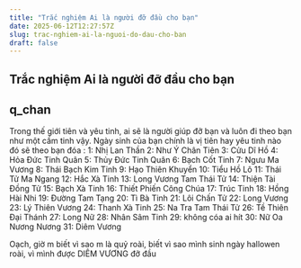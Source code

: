 ```yaml
---
title: "Trắc nghiệm Ai là người đỡ đầu cho bạn"
date: 2025-06-12T12:27:57Z
slug: trac-nghiem-ai-la-nguoi-do-dau-cho-ban
draft: false
---
```


## Trắc nghiệm Ai là người đỡ đầu cho bạn

## q_chan

Trong thế giới tiên và yêu tinh, ai sẽ là người giúp đỡ bạn và luôn đi theo bạn như một cầm tinh vậy. Ngày sinh của bạn chính là vị tiên hay yêu tinh nào đó sẽ theo bạn đóa :
1: Nhị Lan Thần
2: Như Ý Chân Tiên
3: Cửu Dĩ Hồ
4: Hỏa Đức Tinh Quân
5: Thủy Đức Tinh Quân
6: Bạch Cốt Tinh
7: Ngưu Ma Vương
8: Thái Bạch Kim Tinh
9: Hạo Thiên Khuyển
10: Tiểu Hồ Lô
11: Thái Tử Ma Ngang
12: Hắc Xà Tinh
13: Long Vương Tam Thái Tử
14: Thiện Tài Đồng Tử
15: Bạch Xà Tinh
16: Thiết Phiến Công Chúa
17: Trúc Tinh
18: Hồng Hài Nhi
19: Đường Tam Tạng
20: Tì Bà Tinh
21: Lôi Chấn Tử
22: Long Vương
23: Lý Thiên Vương
24: Thanh Xà Tinh
25: Na Tra Tam Thái Tử
26: Tề Thiên Đại Thánh
27: Long Nữ
28: Nhân Sâm Tinh
29: không cóa ai hít
30: Nữ Oa Nương Nương
31: Diêm Vương


Oạch, giờ m biết vì sao m là quỷ roài, biết vì sao mình sinh ngày hallowen roài, vì mình được DIÊM VƯƠNG đỡ đầu